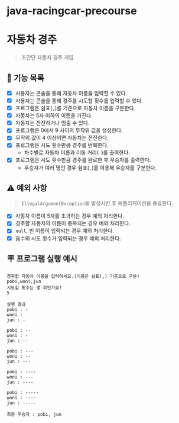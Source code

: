 # java-racingcar-precourse

# 자동차 경주

> 초간단 자동차 경주 게임

## 🚀 기능 목록

- [x] 사용자는 콘솔을 통해 자동차 이름을 입력할 수 있다.
- [x] 사용자는 콘솔을 통해 경주를 시도할 횟수를 입력할 수 있다.
- [x] 프로그램은 쉼표(`,`)를 기준으로 자동차 이름을 구분한다.
- [x] 자동차는 5자 이하의 이름을 가진다.
- [x] 자동차는 전진하거나 멈출 수 있다.
- [x] 프로그램은 0에서 9 사이의 무작위 값을 생성한다.
- [x] 무작위 값이 4 이상이면 자동차는 전진한다.
- [x] 프로그램은 시도 횟수만큼 경주를 반복한다.
    - 차수별로 자동차 이름과 이동 거리(`-`)를 출력한다.
- [x] 프로그램은 시도 횟수만큼 경주를 완료한 후 우승자를 출력한다.
    - 우승자가 여러 명인 경우 쉼표(`,`)를 이용해 우승자를 구분한다.

## ⚠️ 예외 사항

> `IllegalArgumentException`을 발생시킨 후 애플리케이션을 종료한다.

- [x] 자동차 이름이 5자를 초과하는 경우 예외 처리한다.
- [x] 경주할 자동차의 이름이 중복되는 경우 예외 처리한다.
- [x] `null`, 빈 이름이 입력되는 경우 예외 처리한다.
- [x] 음수의 시도 횟수가 입력되는 경우 예외 처리한다.

## 🪧 프로그램 실행 예시

```text
경주할 자동차 이름을 입력하세요.(이름은 쉼표(,) 기준으로 구분)
pobi,woni,jun
시도할 횟수는 몇 회인가요?
5

실행 결과
pobi : -
woni : 
jun : -

pobi : --
woni : -
jun : --

pobi : ---
woni : --
jun : ---

pobi : ----
woni : ---
jun : ----

pobi : -----
woni : ----
jun : -----

최종 우승자 : pobi, jun
```
